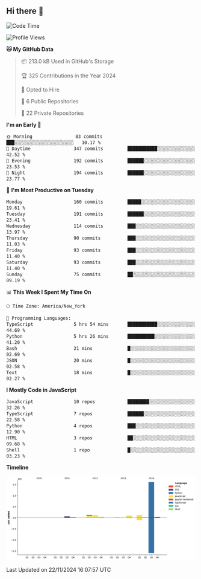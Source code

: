 ## Hi there 👋

<!--START_SECTION:waka-->
![Code Time](http://img.shields.io/badge/Code%20Time-117%20hrs%2046%20mins-blue)

![Profile Views](http://img.shields.io/badge/Profile%20Views-18-blue)

**🐱 My GitHub Data** 

> 📦 213.0 kB Used in GitHub's Storage 
 > 
> 🏆 325 Contributions in the Year 2024
 > 
> 💼 Opted to Hire
 > 
> 📜 6 Public Repositories 
 > 
> 🔑 22 Private Repositories 
 > 
**I'm an Early 🐤** 

```text
🌞 Morning                83 commits          ███░░░░░░░░░░░░░░░░░░░░░░   10.17 % 
🌆 Daytime                347 commits         ███████████░░░░░░░░░░░░░░   42.52 % 
🌃 Evening                192 commits         ██████░░░░░░░░░░░░░░░░░░░   23.53 % 
🌙 Night                  194 commits         ██████░░░░░░░░░░░░░░░░░░░   23.77 % 
```
📅 **I'm Most Productive on Tuesday** 

```text
Monday                   160 commits         █████░░░░░░░░░░░░░░░░░░░░   19.61 % 
Tuesday                  191 commits         ██████░░░░░░░░░░░░░░░░░░░   23.41 % 
Wednesday                114 commits         ███░░░░░░░░░░░░░░░░░░░░░░   13.97 % 
Thursday                 90 commits          ███░░░░░░░░░░░░░░░░░░░░░░   11.03 % 
Friday                   93 commits          ███░░░░░░░░░░░░░░░░░░░░░░   11.40 % 
Saturday                 93 commits          ███░░░░░░░░░░░░░░░░░░░░░░   11.40 % 
Sunday                   75 commits          ██░░░░░░░░░░░░░░░░░░░░░░░   09.19 % 
```


📊 **This Week I Spent My Time On** 

```text
🕑︎ Time Zone: America/New_York

💬 Programming Languages: 
TypeScript               5 hrs 54 mins       ███████████░░░░░░░░░░░░░░   44.69 % 
Python                   5 hrs 26 mins       ██████████░░░░░░░░░░░░░░░   41.20 % 
Bash                     21 mins             █░░░░░░░░░░░░░░░░░░░░░░░░   02.69 % 
JSON                     20 mins             █░░░░░░░░░░░░░░░░░░░░░░░░   02.58 % 
Text                     18 mins             █░░░░░░░░░░░░░░░░░░░░░░░░   02.27 % 
```

**I Mostly Code in JavaScript** 

```text
JavaScript               10 repos            ████████░░░░░░░░░░░░░░░░░   32.26 % 
TypeScript               7 repos             ██████░░░░░░░░░░░░░░░░░░░   22.58 % 
Python                   4 repos             ███░░░░░░░░░░░░░░░░░░░░░░   12.90 % 
HTML                     3 repos             ██░░░░░░░░░░░░░░░░░░░░░░░   09.68 % 
Shell                    1 repo              █░░░░░░░░░░░░░░░░░░░░░░░░   03.23 % 
```



**Timeline**

![Lines of Code chart](https://raw.githubusercontent.com/dikshithvishnu/dikshithvishnu/main/assets/bar_graph.png)


 Last Updated on 22/11/2024 16:07:57 UTC
<!--END_SECTION:waka-->
